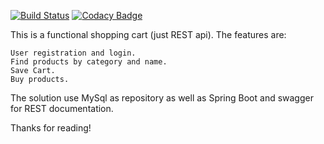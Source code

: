 [![Build Status](https://semaphoreci.com/api/v1/lucasaguirre/shopping/branches/master/badge.svg)](https://semaphoreci.com/lucasaguirre/shopping)
[![Codacy Badge](https://api.codacy.com/project/badge/Grade/2573e080f060465db633b15e0a5aef63)](https://www.codacy.com/app/ldelucas.l/Shopping?utm_source=github.com&amp;utm_medium=referral&amp;utm_content=LucasAguirre/Shopping&amp;utm_campaign=Badge_Grade)

This is a functional shopping cart (just REST api). The features are:

    User registration and login.
    Find products by category and name.
    Save Cart.
    Buy products.

The solution use MySql as repository as well as Spring Boot and swagger for REST documentation.

Thanks for reading!
